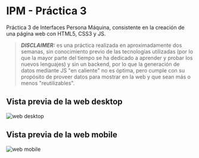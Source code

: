 # IPM - Práctica 3
Práctica 3 de Interfaces Persona Máquina, consistente en la creación de una página web con HTML5, CSS3 y JS.

> **_DISCLAIMER:_** es una práctica realizada en aproximadamente dos semanas, sin conocimiento previo de las tecnologías utilizadas (por lo que la mayor parte del tiempo se ha dedicado a aprender y probar los nuevos lenguajes) y sin un backend, por lo que la generación de datos mediante JS "en caliente" no es óptima, pero cumple con su propósito de proveer datos para mostrar en la web y que sean más o menos "reutilizables".

## Vista previa de la web desktop
![web desktop](http://i.imgur.com/i4OMmjW.png)
## Vista previa de la web mobile
![web mobile](http://i.imgur.com/tl4yGrw.png)
